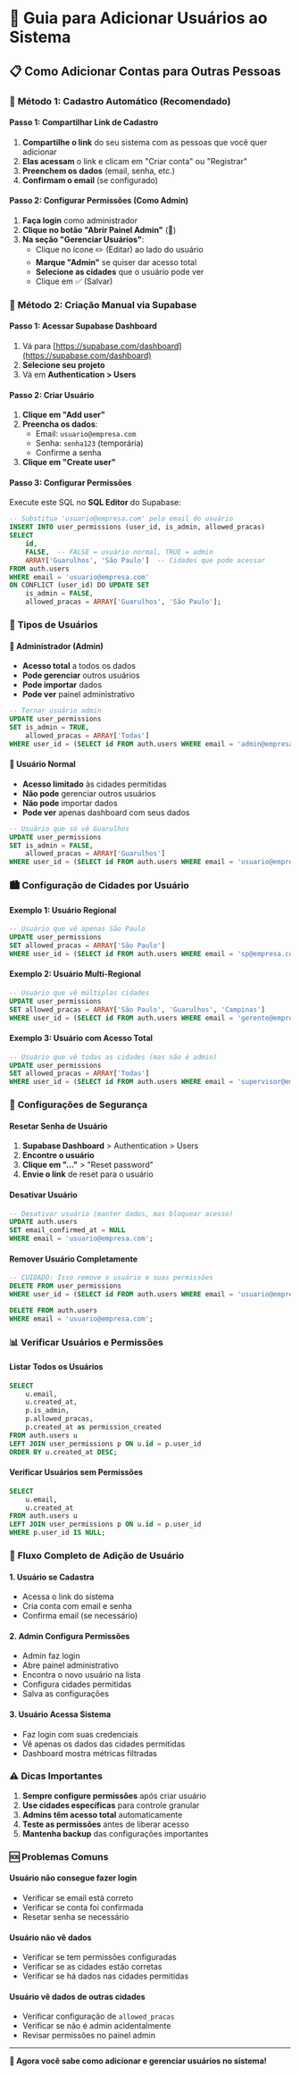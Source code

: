 # 👥 Guia para Adicionar Usuários ao Sistema

## 📋 Como Adicionar Contas para Outras Pessoas

### 🚀 **Método 1: Cadastro Automático (Recomendado)**

#### **Passo 1: Compartilhar Link de Cadastro**
1. **Compartilhe o link** do seu sistema com as pessoas que você quer adicionar
2. **Elas acessam** o link e clicam em "Criar conta" ou "Registrar"
3. **Preenchem os dados** (email, senha, etc.)
4. **Confirmam o email** (se configurado)

#### **Passo 2: Configurar Permissões (Como Admin)**
1. **Faça login** como administrador
2. **Clique no botão "Abrir Painel Admin"** (👑)
3. **Na seção "Gerenciar Usuários"**:
   - Clique no ícone ✏️ (Editar) ao lado do usuário
   - **Marque "Admin"** se quiser dar acesso total
   - **Selecione as cidades** que o usuário pode ver
   - Clique em ✅ (Salvar)

### 🔧 **Método 2: Criação Manual via Supabase**

#### **Passo 1: Acessar Supabase Dashboard**
1. Vá para [https://supabase.com/dashboard](https://supabase.com/dashboard)
2. **Selecione seu projeto**
3. Vá em **Authentication > Users**

#### **Passo 2: Criar Usuário**
1. **Clique em "Add user"**
2. **Preencha os dados**:
   - Email: `usuario@empresa.com`
   - Senha: `senha123` (temporária)
   - Confirme a senha
3. **Clique em "Create user"**

#### **Passo 3: Configurar Permissões**
Execute este SQL no **SQL Editor** do Supabase:

```sql
-- Substitua 'usuario@empresa.com' pelo email do usuário
INSERT INTO user_permissions (user_id, is_admin, allowed_pracas) 
SELECT 
    id, 
    FALSE,  -- FALSE = usuário normal, TRUE = admin
    ARRAY['Guarulhos', 'São Paulo']  -- Cidades que pode acessar
FROM auth.users 
WHERE email = 'usuario@empresa.com'
ON CONFLICT (user_id) DO UPDATE SET
    is_admin = FALSE,
    allowed_pracas = ARRAY['Guarulhos', 'São Paulo'];
```

### 🎯 **Tipos de Usuários**

#### **👑 Administrador (Admin)**
- **Acesso total** a todos os dados
- **Pode gerenciar** outros usuários
- **Pode importar** dados
- **Pode ver** painel administrativo

```sql
-- Tornar usuário admin
UPDATE user_permissions 
SET is_admin = TRUE, 
    allowed_pracas = ARRAY['Todas']
WHERE user_id = (SELECT id FROM auth.users WHERE email = 'admin@empresa.com');
```

#### **👤 Usuário Normal**
- **Acesso limitado** às cidades permitidas
- **Não pode** gerenciar outros usuários
- **Não pode** importar dados
- **Pode ver** apenas dashboard com seus dados

```sql
-- Usuário que só vê Guarulhos
UPDATE user_permissions 
SET is_admin = FALSE, 
    allowed_pracas = ARRAY['Guarulhos']
WHERE user_id = (SELECT id FROM auth.users WHERE email = 'usuario@empresa.com');
```

### 🏙️ **Configuração de Cidades por Usuário**

#### **Exemplo 1: Usuário Regional**
```sql
-- Usuário que vê apenas São Paulo
UPDATE user_permissions 
SET allowed_pracas = ARRAY['São Paulo']
WHERE user_id = (SELECT id FROM auth.users WHERE email = 'sp@empresa.com');
```

#### **Exemplo 2: Usuário Multi-Regional**
```sql
-- Usuário que vê múltiplas cidades
UPDATE user_permissions 
SET allowed_pracas = ARRAY['São Paulo', 'Guarulhos', 'Campinas']
WHERE user_id = (SELECT id FROM auth.users WHERE email = 'gerente@empresa.com');
```

#### **Exemplo 3: Usuário com Acesso Total**
```sql
-- Usuário que vê todas as cidades (mas não é admin)
UPDATE user_permissions 
SET allowed_pracas = ARRAY['Todas']
WHERE user_id = (SELECT id FROM auth.users WHERE email = 'supervisor@empresa.com');
```

### 🔐 **Configurações de Segurança**

#### **Resetar Senha de Usuário**
1. **Supabase Dashboard** > Authentication > Users
2. **Encontre o usuário**
3. **Clique em "..."** > "Reset password"
4. **Envie o link** de reset para o usuário

#### **Desativar Usuário**
```sql
-- Desativar usuário (manter dados, mas bloquear acesso)
UPDATE auth.users 
SET email_confirmed_at = NULL 
WHERE email = 'usuario@empresa.com';
```

#### **Remover Usuário Completamente**
```sql
-- CUIDADO: Isso remove o usuário e suas permissões
DELETE FROM user_permissions 
WHERE user_id = (SELECT id FROM auth.users WHERE email = 'usuario@empresa.com');

DELETE FROM auth.users 
WHERE email = 'usuario@empresa.com';
```

### 📊 **Verificar Usuários e Permissões**

#### **Listar Todos os Usuários**
```sql
SELECT 
    u.email,
    u.created_at,
    p.is_admin,
    p.allowed_pracas,
    p.created_at as permission_created
FROM auth.users u
LEFT JOIN user_permissions p ON u.id = p.user_id
ORDER BY u.created_at DESC;
```

#### **Verificar Usuários sem Permissões**
```sql
SELECT 
    u.email,
    u.created_at
FROM auth.users u
LEFT JOIN user_permissions p ON u.id = p.user_id
WHERE p.user_id IS NULL;
```

### 🚀 **Fluxo Completo de Adição de Usuário**

#### **1. Usuário se Cadastra**
- Acessa o link do sistema
- Cria conta com email e senha
- Confirma email (se necessário)

#### **2. Admin Configura Permissões**
- Admin faz login
- Abre painel administrativo
- Encontra o novo usuário na lista
- Configura cidades permitidas
- Salva as configurações

#### **3. Usuário Acessa Sistema**
- Faz login com suas credenciais
- Vê apenas os dados das cidades permitidas
- Dashboard mostra métricas filtradas

### ⚠️ **Dicas Importantes**

1. **Sempre configure permissões** após criar usuário
2. **Use cidades específicas** para controle granular
3. **Admins têm acesso total** automaticamente
4. **Teste as permissões** antes de liberar acesso
5. **Mantenha backup** das configurações importantes

### 🆘 **Problemas Comuns**

#### **Usuário não consegue fazer login**
- Verificar se email está correto
- Verificar se conta foi confirmada
- Resetar senha se necessário

#### **Usuário não vê dados**
- Verificar se tem permissões configuradas
- Verificar se as cidades estão corretas
- Verificar se há dados nas cidades permitidas

#### **Usuário vê dados de outras cidades**
- Verificar configuração de `allowed_pracas`
- Verificar se não é admin acidentalmente
- Revisar permissões no painel admin

---

**🎉 Agora você sabe como adicionar e gerenciar usuários no sistema!**
